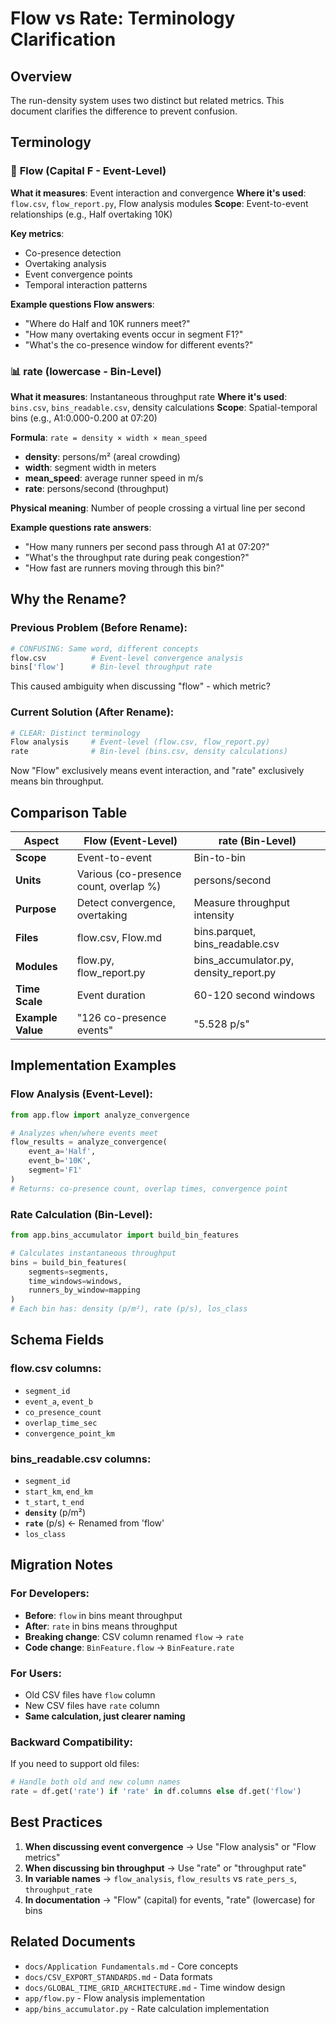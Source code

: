 # Flow vs Rate: Terminology Clarification

## Overview

The run-density system uses two distinct but related metrics. This document clarifies the difference to prevent confusion.

## Terminology

### 🔄 **Flow** (Capital F - Event-Level)

**What it measures**: Event interaction and convergence
**Where it's used**: `flow.csv`, `flow_report.py`, Flow analysis modules
**Scope**: Event-to-event relationships (e.g., Half overtaking 10K)

**Key metrics**:
- Co-presence detection
- Overtaking analysis
- Event convergence points
- Temporal interaction patterns

**Example questions Flow answers**:
- "Where do Half and 10K runners meet?"
- "How many overtaking events occur in segment F1?"
- "What's the co-presence window for different events?"

### 📊 **rate** (lowercase - Bin-Level)

**What it measures**: Instantaneous throughput rate
**Where it's used**: `bins.csv`, `bins_readable.csv`, density calculations
**Scope**: Spatial-temporal bins (e.g., A1:0.000-0.200 at 07:20)

**Formula**: `rate = density × width × mean_speed`
- **density**: persons/m² (areal crowding)
- **width**: segment width in meters
- **mean_speed**: average runner speed in m/s
- **rate**: persons/second (throughput)

**Physical meaning**: Number of people crossing a virtual line per second

**Example questions rate answers**:
- "How many runners per second pass through A1 at 07:20?"
- "What's the throughput rate during peak congestion?"
- "How fast are runners moving through this bin?"

## Why the Rename?

### Previous Problem (Before Rename):
```python
# CONFUSING: Same word, different concepts
flow.csv          # Event-level convergence analysis
bins['flow']      # Bin-level throughput rate
```

This caused ambiguity when discussing "flow" - which metric?

### Current Solution (After Rename):
```python
# CLEAR: Distinct terminology
Flow analysis     # Event-level (flow.csv, flow_report.py)
rate              # Bin-level (bins.csv, density calculations)
```

Now "Flow" exclusively means event interaction, and "rate" exclusively means bin throughput.

## Comparison Table

| Aspect | Flow (Event-Level) | rate (Bin-Level) |
|--------|-------------------|------------------|
| **Scope** | Event-to-event | Bin-to-bin |
| **Units** | Various (co-presence count, overlap %) | persons/second |
| **Purpose** | Detect convergence, overtaking | Measure throughput intensity |
| **Files** | flow.csv, Flow.md | bins.parquet, bins_readable.csv |
| **Modules** | flow.py, flow_report.py | bins_accumulator.py, density_report.py |
| **Time Scale** | Event duration | 60-120 second windows |
| **Example Value** | "126 co-presence events" | "5.528 p/s" |

## Implementation Examples

### Flow Analysis (Event-Level):
```python
from app.flow import analyze_convergence

# Analyzes when/where events meet
flow_results = analyze_convergence(
    event_a='Half',
    event_b='10K',
    segment='F1'
)
# Returns: co-presence count, overlap times, convergence point
```

### Rate Calculation (Bin-Level):
```python
from app.bins_accumulator import build_bin_features

# Calculates instantaneous throughput
bins = build_bin_features(
    segments=segments,
    time_windows=windows,
    runners_by_window=mapping
)
# Each bin has: density (p/m²), rate (p/s), los_class
```

## Schema Fields

### flow.csv columns:
- `segment_id`
- `event_a`, `event_b`
- `co_presence_count`
- `overlap_time_sec`
- `convergence_point_km`

### bins_readable.csv columns:
- `segment_id`
- `start_km`, `end_km`
- `t_start`, `t_end`
- **`density`** (p/m²)
- **`rate`** (p/s) ← Renamed from 'flow'
- `los_class`

## Migration Notes

### For Developers:
- **Before**: `flow` in bins meant throughput
- **After**: `rate` in bins means throughput
- **Breaking change**: CSV column renamed `flow` → `rate`
- **Code change**: `BinFeature.flow` → `BinFeature.rate`

### For Users:
- Old CSV files have `flow` column
- New CSV files have `rate` column
- **Same calculation, just clearer naming**

### Backward Compatibility:
If you need to support old files:
```python
# Handle both old and new column names
rate = df.get('rate') if 'rate' in df.columns else df.get('flow')
```

## Best Practices

1. **When discussing event convergence** → Use "Flow analysis" or "Flow metrics"
2. **When discussing bin throughput** → Use "rate" or "throughput rate"
3. **In variable names** → `flow_analysis`, `flow_results` vs `rate_pers_s`, `throughput_rate`
4. **In documentation** → "Flow" (capital) for events, "rate" (lowercase) for bins

## Related Documents

- `docs/Application Fundamentals.md` - Core concepts
- `docs/CSV_EXPORT_STANDARDS.md` - Data formats
- `docs/GLOBAL_TIME_GRID_ARCHITECTURE.md` - Time window design
- `app/flow.py` - Flow analysis implementation
- `app/bins_accumulator.py` - Rate calculation implementation

